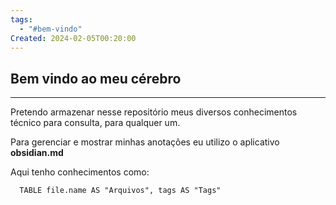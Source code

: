 ```yaml
---
tags:
  - "#bem-vindo"
Created: 2024-02-05T00:20:00
---
```

## Bem vindo ao meu cérebro
----

Pretendo armazenar nesse repositório meus diversos conhecimentos técnico para consulta, para qualquer um.

Para gerenciar e mostrar minhas anotações eu utilizo o aplicativo **obsidian.md**

Aqui tenho conhecimentos como:
```dataview 
  TABLE file.name AS "Arquivos", tags AS "Tags"
```

